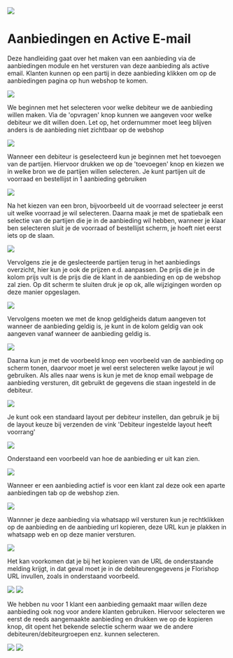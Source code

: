 <img src="../../fslogo.png"/>

# **Aanbiedingen en Active E-mail**

Deze handleiding gaat over het maken van een aanbieding via de aanbiedingen module en het versturen van deze aanbieding als active email. Klanten kunnen op een partij in deze aanbieding klikken om op de aanbiedingen pagina op hun webshop te komen.

<img src=".Handleiding Active Email\media\2022-04-12-14-24-08.png" />

We beginnen met het selecteren voor welke debiteur we de aanbieding willen maken. Via de 'opvragen' knop kunnen we aangeven voor welke debiteur we dit willen doen. Let op, het ordernummer moet leeg blijven anders is de aanbieding niet zichtbaar op de webshop

<img src=".Handleiding Active Email\media\2022-04-12-14-26-35.png" />

Wanneer een debiteur is geselecteerd kun je beginnen met het toevoegen van de partijen. Hiervoor drukken we op de 'toevoegen' knop en kiezen we in welke bron we de partijen willen selecteren. Je kunt partijen uit de voorraad en bestellijst in 1 aanbieding gebruiken

<img src=".Handleiding Active Email\media\2022-04-12-14-28-05.png" />

Na het kiezen van een bron, bijvoorbeeld uit de voorraad selecteer je eerst uit welke voorraad je wil selecteren. Daarna maak je met de spatiebalk een selectie van de partijen die je in de aanbieding wil hebben, wanneer je klaar ben selecteren sluit je de voorraad of bestellijst scherm, je hoeft niet eerst iets op de slaan.

<img src=".Handleiding Active Email\media\2022-04-12-14-43-50.png" />

Vervolgens zie je de geslecteerde partijen terug in het aanbiedings overzicht, hier kun je ook de prijzen e.d. aanpassen. De prijs die je in de kolom prijs vult is de prijs die de klant in de aanbieding en op de webshop zal zien. Op dit scherm te sluiten druk je op ok, alle wijzigingen worden op deze manier opgeslagen.

<img src=".Handleiding Active Email\media\2022-04-12-14-44-34.png" />

Vervolgens moeten we met de knop geldigheids datum aangeven tot wanneer de aanbieding geldig is, je kunt in de kolom geldig van ook aangeven vanaf wanneer de aanbieding geldig is.

<img src=".Handleiding Active Email\media\2022-04-12-14-46-35.png" />

Daarna kun je met de voorbeeld knop een voorbeeld van de aanbieding op scherm tonen, daarvoor moet je wel eerst selecteren welke layout je wil gebruiken. 
Als alles naar wens is kun je met de knop email webpage de aanbieding versturen, dit gebruikt de gegevens die staan ingesteld in de debiteur.

<img src=".Handleiding Active Email\media\2022-04-12-15-01-22.png" />

Je kunt ook een standaard layout per debiteur instellen, dan gebruik je bij de layout keuze bij verzenden de vink 'Debiteur ingestelde layout heeft voorrang'

<img src=".Handleiding Active Email\media\2022-04-12-15-02-48.png" />

Onderstaand een voorbeeld van hoe de aanbieding er uit kan zien.

<img src=".Handleiding Active Email\media\2022-04-12-15-04-13.png" />

Wanneer er een aanbieding actief is voor een klant zal deze ook een aparte aanbiedingen tab op de webshop zien.

<img src=".Handleiding Active Email\media\2022-04-12-15-07-17.png" />

Wannner je deze aanbieding via whatsapp wil versturen kun je rechtklikken op de aanbieding en de aanbieding url kopieren, deze URL kun je plakken in whatsapp web en op deze manier versturen.

<img src=".Handleiding Active Email\media\2022-04-12-16-08-38.png" />

Het kan voorkomen dat je bij het kopieren van de URL de onderstaande melding krijgt, in dat geval moet je in de debiteurengegevens je Florishop URL invullen, zoals in onderstaand voorbeeld.

<img src=".Handleiding Active Email\media\2022-04-22-12-58-25.png" />

<img src=".Handleiding Active Email\media\2022-04-22-12-58-45.png" />

We hebben nu voor 1 klant een aanbieding gemaakt maar willen deze aanbieding ook nog voor andere klanten gebruiken. Hiervoor selecteren we eerst de reeds aangemaakte aanbieding en drukken we op de kopieren knop, dit opent het bekende selectie scherm waar we de andere debiteuren/debiteurgroepen enz. kunnen selecteren. 

<img src=".Handleiding Active Email\media\2022-04-12-16-18-41.png" />

<img src=".Handleiding Active Email\media\2022-04-12-16-20-56.png" />